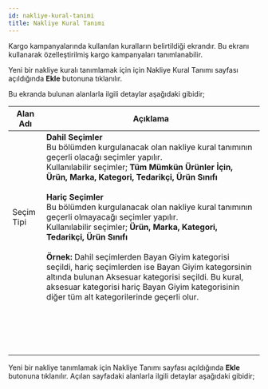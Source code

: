 ```yaml
---
id: nakliye-kural-tanimi
title: Nakliye Kural Tanımı
---
```


Kargo kampanyalarında kullanılan kuralların belirtildiği ekrandır. Bu ekranı kullanarak özelleştirilmiş kargo kampanyaları tanımlanabilir. 

Yeni bir nakliye kuralı tanımlamak için için Nakliye Kural Tanımı sayfası açıldığında **Ekle** butonuna tıklanılır. 

Bu ekranda bulunan alanlarla ilgili detaylar aşağıdaki gibidir;

|Alan Adı|Açıklama|
|--|--|
|Seçim Tipi|**Dahil Seçimler**<br>Bu bölümden kurgulanacak olan nakliye kural tanımının geçerli olacağı seçimler yapılır.<br>Kullanılabilir seçimler; **Tüm Mümkün Ürünler İçin, Ürün, Marka, Kategori, Tedarikçi, Ürün Sınıfı**<br><br>**Hariç Seçimler**<br>Bu bölümden kurgulanacak olan nakliye kural tanımının geçerli olmayacağı seçimler yapılır.<br>Kullanılabilir seçimler; **Ürün, Marka, Kategori, Tedarikçi, Ürün Sınıfı**<br><br>**Örnek:** Dahil seçimlerden Bayan Giyim kategorisi seçildi, hariç seçimlerden ise Bayan Giyim kategorsinin altında bulunan Aksesuar kategorisi seçildi. Bu kural, aksesuar kategorisi hariç Bayan Giyim kategorisinin diğer tüm alt kategorilerinde geçerli olur.|
|||
|||
|||
|||
|||
|||
|||
|||
|||
|||
|||
|||
|||
|||
|||
|||
|||

Yeni bir nakliye tanımlamak için Nakliye Tanımı sayfası açıldığında **Ekle** butonuna tıklanılır. Açılan sayfadaki alanlarla ilgili detaylar aşağıdaki gibidir;
